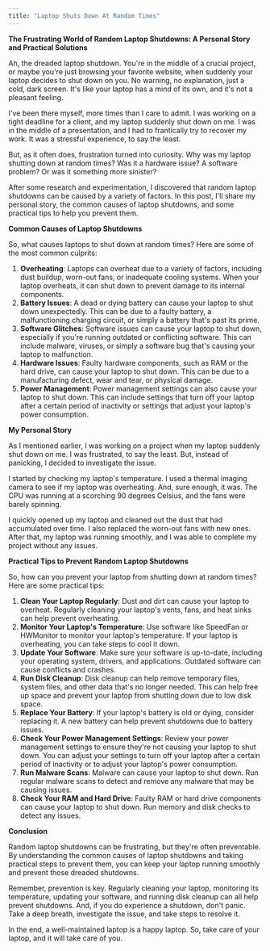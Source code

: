 ```yaml
---
title: "Laptop Shuts Down At Random Times"
---
```


**The Frustrating World of Random Laptop Shutdowns: A Personal Story and Practical Solutions**

 Ah, the dreaded laptop shutdown. You're in the middle of a crucial project, or maybe you're just browsing your favorite website, when suddenly your laptop decides to shut down on you. No warning, no explanation, just a cold, dark screen. It's like your laptop has a mind of its own, and it's not a pleasant feeling.

I've been there myself, more times than I care to admit. I was working on a tight deadline for a client, and my laptop suddenly shut down on me. I was in the middle of a presentation, and I had to frantically try to recover my work. It was a stressful experience, to say the least.

But, as it often does, frustration turned into curiosity. Why was my laptop shutting down at random times? Was it a hardware issue? A software problem? Or was it something more sinister?

After some research and experimentation, I discovered that random laptop shutdowns can be caused by a variety of factors. In this post, I'll share my personal story, the common causes of laptop shutdowns, and some practical tips to help you prevent them.

**Common Causes of Laptop Shutdowns**

So, what causes laptops to shut down at random times? Here are some of the most common culprits:

1. **Overheating**: Laptops can overheat due to a variety of factors, including dust buildup, worn-out fans, or inadequate cooling systems. When your laptop overheats, it can shut down to prevent damage to its internal components.
2. **Battery Issues**: A dead or dying battery can cause your laptop to shut down unexpectedly. This can be due to a faulty battery, a malfunctioning charging circuit, or simply a battery that's past its prime.
3. **Software Glitches**: Software issues can cause your laptop to shut down, especially if you're running outdated or conflicting software. This can include malware, viruses, or simply a software bug that's causing your laptop to malfunction.
4. **Hardware Issues**: Faulty hardware components, such as RAM or the hard drive, can cause your laptop to shut down. This can be due to a manufacturing defect, wear and tear, or physical damage.
5. **Power Management**: Power management settings can also cause your laptop to shut down. This can include settings that turn off your laptop after a certain period of inactivity or settings that adjust your laptop's power consumption.

**My Personal Story**

As I mentioned earlier, I was working on a project when my laptop suddenly shut down on me. I was frustrated, to say the least. But, instead of panicking, I decided to investigate the issue.

I started by checking my laptop's temperature. I used a thermal imaging camera to see if my laptop was overheating. And, sure enough, it was. The CPU was running at a scorching 90 degrees Celsius, and the fans were barely spinning.

I quickly opened up my laptop and cleaned out the dust that had accumulated over time. I also replaced the worn-out fans with new ones. After that, my laptop was running smoothly, and I was able to complete my project without any issues.

**Practical Tips to Prevent Random Laptop Shutdowns**

So, how can you prevent your laptop from shutting down at random times? Here are some practical tips:

1. **Clean Your Laptop Regularly**: Dust and dirt can cause your laptop to overheat. Regularly cleaning your laptop's vents, fans, and heat sinks can help prevent overheating.
2. **Monitor Your Laptop's Temperature**: Use software like SpeedFan or HWMonitor to monitor your laptop's temperature. If your laptop is overheating, you can take steps to cool it down.
3. **Update Your Software**: Make sure your software is up-to-date, including your operating system, drivers, and applications. Outdated software can cause conflicts and crashes.
4. **Run Disk Cleanup**: Disk cleanup can help remove temporary files, system files, and other data that's no longer needed. This can help free up space and prevent your laptop from shutting down due to low disk space.
5. **Replace Your Battery**: If your laptop's battery is old or dying, consider replacing it. A new battery can help prevent shutdowns due to battery issues.
6. **Check Your Power Management Settings**: Review your power management settings to ensure they're not causing your laptop to shut down. You can adjust your settings to turn off your laptop after a certain period of inactivity or to adjust your laptop's power consumption.
7. **Run Malware Scans**: Malware can cause your laptop to shut down. Run regular malware scans to detect and remove any malware that may be causing issues.
8. **Check Your RAM and Hard Drive**: Faulty RAM or hard drive components can cause your laptop to shut down. Run memory and disk checks to detect any issues.

**Conclusion**

Random laptop shutdowns can be frustrating, but they're often preventable. By understanding the common causes of laptop shutdowns and taking practical steps to prevent them, you can keep your laptop running smoothly and prevent those dreaded shutdowns.

Remember, prevention is key. Regularly cleaning your laptop, monitoring its temperature, updating your software, and running disk cleanup can all help prevent shutdowns. And, if you do experience a shutdown, don't panic. Take a deep breath, investigate the issue, and take steps to resolve it.

In the end, a well-maintained laptop is a happy laptop. So, take care of your laptop, and it will take care of you.
